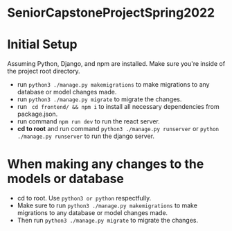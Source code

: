 # SeniorCapstoneProjectSpring2022

# Initial Setup

Assuming Python, Django, and npm are installed. Make sure you're inside of the project root directory.

- run ```python3 ./manage.py makemigrations``` to make migrations to any database or model changes made.
- run ```python3 ./manage.py migrate``` to migrate the changes.
- run ``` cd frontend/ && npm i``` to install all necessary dependencies from package.json.
- run command ```npm run dev``` to run the react server.
- **cd to root** and run command ```python3 ./manage.py runserver``` or ```python ./manage.py runserver``` to run the django server.

# When making any changes to the models or database
- cd to root. Use ```python3 or python``` respectfully.
- Make sure to run ```python3 ./manage.py makemigrations``` to make migrations to any database or model changes made.
- Then run ```python3 ./manage.py migrate``` to migrate the changes.

